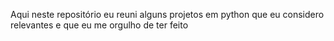 Aqui neste repositório eu reuni alguns projetos em python que eu considero relevantes e que eu me orgulho de ter feito
